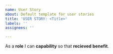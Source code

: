 ```yaml
---
name: User Story
about: Default template for user stories
title: 'USER STORY: <Title>'
labels: ''
assignees: ''

---
```


As a **role** I can **capability** so that **recieved benefit**.
